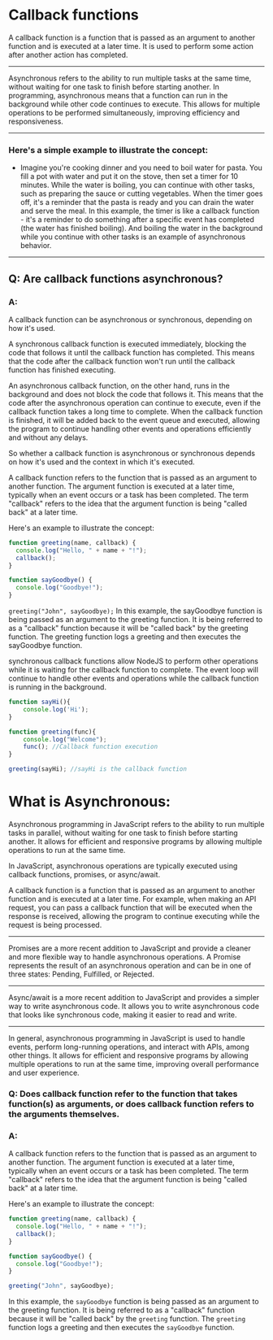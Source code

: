 
# Callback functions

<p>A callback function is a function that is passed as an argument to another function and is executed at a later time. It is used to perform some action after another action has completed.</p>
<hr>
<p>Asynchronous refers to the ability to run multiple tasks at the same time, without waiting for one task to finish before starting another. In programming, asynchronous means that a function can run in the background while other code continues to execute. This allows for multiple operations to be performed simultaneously, improving efficiency and responsiveness.</p>
<hr>

### Here's a simple example to illustrate the concept: 

<ul>
<li>
<p>
Imagine you're cooking dinner and you need to boil water for pasta. You fill a pot with water and put it on the stove, then set a timer for 10 minutes. While the water is boiling, you can continue with other tasks, such as preparing the sauce or cutting vegetables. When the timer goes off, it's a reminder that the pasta is ready and you can drain the water and serve the meal. In this example, the timer is like a callback function - it's a reminder to do something after a specific event has completed (the water has finished boiling). And boiling the water in the background while you continue with other tasks is an example of asynchronous behavior.
</p>
</li>
</ul>

<hr>

## Q: Are callback functions asynchronous?

### A:
<p>A callback function can be asynchronous or synchronous, depending on how it's used.

A synchronous callback function is executed immediately, blocking the code that follows it until the callback function has completed. This means that the code after the callback function won't run until the callback function has finished executing.

An asynchronous callback function, on the other hand, runs in the background and does not block the code that follows it. This means that the code after the asynchronous operation can continue to execute, even if the callback function takes a long time to complete. When the callback function is finished, it will be added back to the event queue and executed, allowing the program to continue handling other events and operations efficiently and without any delays.

So whether a callback function is asynchronous or synchronous depends on how it's used and the context in which it's executed.</p>

A callback function refers to the function that is passed as an argument to another function. The argument function is executed at a later time, typically when an event occurs or a task has been completed. The term "callback" refers to the idea that the argument function is being "called back" at a later time.

Here's an example to illustrate the concept:
```js
function greeting(name, callback) {
  console.log("Hello, " + name + "!");
  callback();
}

function sayGoodbye() {
  console.log("Goodbye!");
}
```
`greeting("John", sayGoodbye);`
In this example, the sayGoodbye function is being passed as an argument to the greeting function. It is being referred to as a "callback" function because it will be "called back" by the greeting function. The greeting function logs a greeting and then executes the sayGoodbye function.



<p>synchronous callback functions allow NodeJS to perform other operations while it is waiting for the callback function to complete. The event loop will continue to handle other events and operations while the callback function is running in the background.</p>

```js
function sayHi(){
    console.log('Hi');
}

function greeting(func){
    console.log("Welcome");
    func(); //Callback function execution
}

greeting(sayHi); //sayHi is the callback function
```

# What is Asynchronous:

<p>Asynchronous programming in JavaScript refers to the ability to run multiple tasks in parallel, without waiting for one task to finish before starting another. It allows for efficient and responsive programs by allowing multiple operations to run at the same time.

In JavaScript, asynchronous operations are typically executed using callback functions, promises, or async/await.

A callback function is a function that is passed as an argument to another function and is executed at a later time. For example, when making an API request, you can pass a callback function that will be executed when the response is received, allowing the program to continue executing while the request is being processed.</p>
<hr>
<p>Promises are a more recent addition to JavaScript and provide a cleaner and more flexible way to handle asynchronous operations. A Promise represents the result of an asynchronous operation and can be in one of three states: Pending, Fulfilled, or Rejected.</p>
<hr>

<p>Async/await is a more recent addition to JavaScript and provides a simpler way to write asynchronous code. It allows you to write asynchronous code that looks like synchronous code, making it easier to read and write.</p>

<hr>
<p>In general, asynchronous programming in JavaScript is used to handle events, perform long-running operations, and interact with APIs, among other things. It allows for efficient and responsive programs by allowing multiple operations to run at the same time, improving overall performance and user experience.</p>

### Q: Does callback function refer to the function that takes function(s) as arguments, or does callback function refers to the arguments themselves.

### A:
<p>A callback function refers to the function that is passed as an argument to another function. The argument function is executed at a later time, typically when an event occurs or a task has been completed. The term "callback" refers to the idea that the argument function is being "called back" at a later time.

Here's an example to illustrate the concept:</p>

```js
function greeting(name, callback) {
  console.log("Hello, " + name + "!");
  callback();
}

function sayGoodbye() {
  console.log("Goodbye!");
}

greeting("John", sayGoodbye);
```

In this example, the `sayGoodbye` function is being passed as an argument to the greeting function. It is being referred to as a "callback" function because it will be "called back" by the `greeting` function. The `greeting` function logs a greeting and then executes the `sayGoodbye` function.




